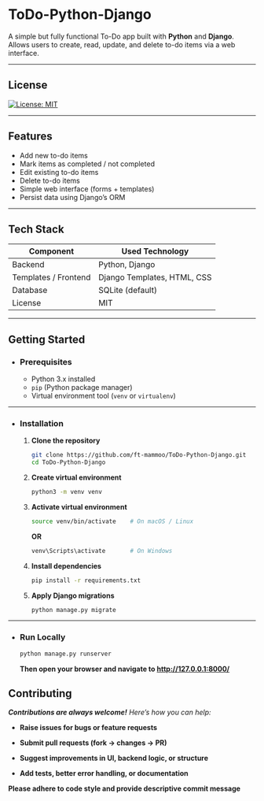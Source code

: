 
# ToDo-Python-Django

A simple but fully functional To-Do app built with **Python** and **Django**.  
Allows users to create, read, update, and delete to-do items via a web interface.  

---

## License

[![License: MIT](https://img.shields.io/badge/License-MIT-blue.svg)](LICENSE)

---
## Features

- Add new to-do items  
- Mark items as completed / not completed  
- Edit existing to-do items  
- Delete to-do items  
- Simple web interface (forms + templates)  
- Persist data using Django’s ORM  

---
## Tech Stack

| Component            | Used Technology            |
|----------------------|-----------------------------|
| Backend              | Python, Django             |
| Templates / Frontend | Django Templates, HTML, CSS |
| Database             | SQLite (default) |
| License              | MIT                         |

---

## Getting Started

- ### Prerequisites

    - Python 3.x installed  
    - `pip` (Python package manager)  
    - Virtual environment tool (`venv` or `virtualenv`)  

---

- ### Installation

    1. **Clone the repository**  
        ```bash
        git clone https://github.com/ft-mammoo/ToDo-Python-Django.git
        cd ToDo-Python-Django
        ```
    2. **Create virtual environment**
        ```bash
        python3 -m venv venv
        ```
    3. **Activate virtual environment**
        ```bash
        source venv/bin/activate    # On macOS / Linux
        ```
        **OR**
        ```bash
        venv\Scripts\activate       # On Windows
        ```
    4. **Install dependencies**
        ```bash
        pip install -r requirements.txt
        ```
    5. **Apply Django migrations**
        ```bash
        python manage.py migrate
        ```
---



- ### Run Locally

    ```bash
    python manage.py runserver
    ```
    **Then open your browser and navigate to http://127.0.0.1:8000/**



## Contributing

****Contributions are always welcome!*** *Here’s how you can help:**

- **Raise issues for bugs or feature requests**

- **Submit pull requests (fork → changes → PR)**

- **Suggest improvements in UI, backend logic, or structure**

- **Add tests, better error handling, or documentation**

****Please adhere to code style and provide descriptive commit message****